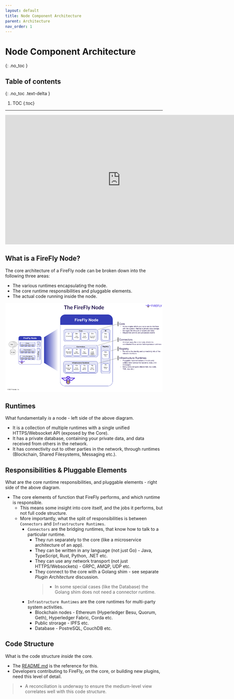```yaml
---
layout: default
title: Node Component Architecture
parent: Architecture
nav_order: 1
---
```


# Node Component Architecture
{: .no_toc }

## Table of contents
{: .no_toc .text-delta }

1. TOC
{:toc}

---

<iframe width="736" height="414" src="https://www.youtube.com/embed/KbXcP7wAB-0" title="YouTube video player" frameborder="0" allow="accelerometer; autoplay; clipboard-write; encrypted-media; gyroscope; picture-in-picture" allowfullscreen></iframe>

## What is a FireFly Node?

The core architecture of a FireFly node can be broken down into the following three areas:

* The various runtimes encapsulating the node.
* The core runtime responsibilities and pluggable elements.
* The actual code running inside the node.

![Node Component Architecture](../images/firefly_node.png "Periodic Table of Elements")

## Runtimes

What fundamentally *is* a node - left side of the above diagram.

* It is a collection of multiple runtimes with a single unified HTTPS/Websocket API (exposed by the Core).
* It has a private database, containing your private data, and data received from others in the network.
* It has connectivity out to other parties in the network, through runtimes (Blockchain, Shared Filesystems, Messaging etc.).

## Responsibilities & Pluggable Elements

What are the core runtime responsibilities, and pluggable elements - right side of the above diagram.

- The core elements of function that FireFly performs, and which runtime is responsible.
   - This means some insight into core itself, and the jobs it performs, but not full code structure.
   - More importantly, what the split of responsibilities is between `Connectors` and `Infrastructure Runtimes`.
      - `Connectors` are the bridging runtimes, that know how to talk to a particular runtime.
          - They run separately to the core (like a microservice architecture of an app).
          - They can be written in any language (not just Go) - Java, TypeScript, Rust, Python, .NET etc.
          - They can use any network transport (not just HTTPS/Websockets) - GRPC, AMQP, UDP etc.
          - They connect to the core with a Golang shim - see separate _Plugin Architecture_ discussion.
            > - In some special cases (like the Database) the Golang shim does not need a connector runtime.
      - `Infrastructure Runtimes` are the core runtimes for multi-party system activities.
         - Blockchain nodes - Ethereum (Hyperledger Besu, Quorum, Geth), Hyperledger Fabric, Corda etc.
         - Public strorage - IPFS etc.
         - Database - PostreSQL, CouchDB etc.

## Code Structure

What is the code structure *inside* the core.
  - The [README.md](https://github.com/hyperledger/firefly#readme) is the reference for this.
  - Developers contributing to FireFly, on the core, or building new plugins, need this level of detail.
  > - A reconciliation is underway to ensure the medium-level view correlates well with this code structure.
